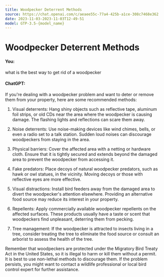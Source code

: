 ```yaml
---
title: Woodpecker Deterrent Methods
source: https://chat.openai.com/c/aeaee55c-77a4-425b-a1ce-308c7468e362
date: 2023-11-03-2023-11-03T12-49-51
model: GTP-3.5-{model_name}
---
```


# Woodpecker Deterrent Methods

#### You:
what is the best way to get rid of a woodpecker

#### ChatGPT:
If you're dealing with a woodpecker problem and want to deter or remove them from your property, here are some recommended methods:

1. Visual deterrents: Hang shiny objects such as reflective tape, aluminum foil strips, or old CDs near the area where the woodpecker is causing damage. The flashing lights and reflections can scare them away.

2. Noise deterrents: Use noise-making devices like wind chimes, bells, or even a radio set to a talk station. Sudden loud noises can discourage woodpeckers from staying in the area.

3. Physical barriers: Cover the affected area with a netting or hardware cloth. Ensure that it is tightly secured and extends beyond the damaged area to prevent the woodpecker from accessing it.

4. Fake predators: Place decoys of natural woodpecker predators, such as hawk or owl statues, in the vicinity. Moving decoys or those with reflective eyes are more effective.

5. Visual distractions: Install bird feeders away from the damaged area to divert the woodpecker's attention elsewhere. Providing an alternative food source may reduce its interest in your property.

6. Repellents: Apply commercially available woodpecker repellents on the affected surfaces. These products usually have a taste or scent that woodpeckers find unpleasant, deterring them from pecking.

7. Tree management: If the woodpecker is attracted to insects living in a tree, consider treating the tree to eliminate the food source or consult an arborist to assess the health of the tree.

Remember that woodpeckers are protected under the Migratory Bird Treaty Act in the United States, so it is illegal to harm or kill them without a permit. It is best to use non-lethal methods to discourage them. If the problem persists, you might want to contact a wildlife professional or local bird control expert for further assistance.
